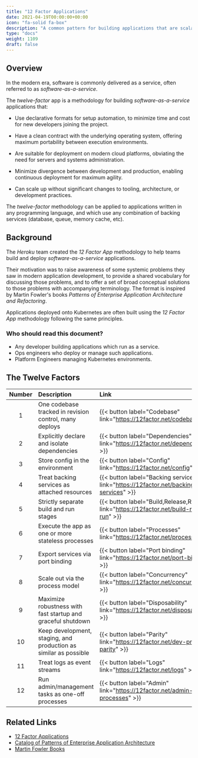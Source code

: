 ```yaml
---
title: "12 Factor Applications"
date: 2021-04-19T00:00:00+00:00
icon: "fa-solid fa-box"
description: "A common pattern for building applications that are scalable, maintainable, and secure."
type: "docs"
weight: 1109
draft: false
---
```


## Overview

In the modern era, software is commonly delivered as a service, often referred to as _software-as-a-service_.

The _twelve-factor_ app is a methodology for building _software-as-a-service_ applications that:

- Use declarative formats for setup automation, to minimize time and cost for new developers joining the project.

- Have a clean contract with the underlying operating system, offering maximum portability between execution environments.

- Are suitable for deployment on modern cloud platforms, obviating the need for servers and systems administration.

- Minimize divergence between development and production, enabling continuous deployment for maximum agility.

- Can scale up without significant changes to tooling, architecture, or development practices.

The _twelve-factor_ methodology can be applied to applications written in any programming language, and which use any combination of backing services (database, queue, memory cache, etc).

## Background

The _Heroku_ team created the _12 Factor App_ methodology to help teams build and deploy _software-as-a-service_ applications.

Their motivation was to raise awareness of some systemic problems they saw in modern application development, to provide a shared vocabulary for discussing those problems, and to offer a set of broad conceptual solutions to those problems with accompanying terminology. The format is inspired by Martin Fowler's books _Patterns of Enterprise Application Architecture and Refactoring_.

Applications deployed onto Kubernetes are often built using the _12 Factor App_ methodology following the same principles.

### Who should read this document?

- Any developer building applications which run as a service.
- Ops engineers who deploy or manage such applications.
- Platform Engineers managing Kubernetes environments.

## The Twelve Factors

| Number | Description                                                      | Link                                                                                   |
| :----: | :--------------------------------------------------------------- | :------------------------------------------------------------------------------------- |
|   1    | One codebase tracked in revision control, many deploys           | {{< button label="Codebase" link="https://12factor.net/codebase" >}}                   |
|   2    | Explicitly declare and isolate dependencies                      | {{< button label="Dependencies" link="https://12factor.net/dependencies" >}}           |
|   3    | Store config in the environment                                  | {{< button label="Config" link="https://12factor.net/config" >}}                       |
|   4    | Treat backing services as attached resources                     | {{< button label="Backing services" link="https://12factor.net/backing-services" >}}   |
|   5    | Strictly separate build and run stages                           | {{< button label="Build,Release,Run" link="https://12factor.net/build-release-run" >}} |
|   6    | Execute the app as one or more stateless processes               | {{< button label="Processes" link="https://12factor.net/processes" >}}                 |
|   7    | Export services via port binding                                 | {{< button label="Port binding" link="https://12factor.net/port-binding" >}}           |
|   8    | Scale out via the process model                                  | {{< button label="Concurrency" link="https://12factor.net/concurrency" >}}             |
|   9    | Maximize robustness with fast startup and graceful shutdown      | {{< button label="Disposability" link="https://12factor.net/disposability" >}}         |
|   10   | Keep development, staging, and production as similar as possible | {{< button label="Parity" link="https://12factor.net/dev-prod-parity" >}}              |
|   11   | Treat logs as event streams                                      | {{< button label="Logs" link="https://12factor.net/logs" >}}                           |
|   12   | Run admin/management tasks as one-off processes                  | {{< button label="Admin" link="https://12factor.net/admin-processes" >}}               |

## Related Links

- [12 Factor Applications](https://12factor.net/)
- [Catalog of Patterns of Enterprise Application Architecture](https://martinfowler.com/eaaCatalog/)
- [Martin Fowler Books](https://martinfowler.com/books/)
